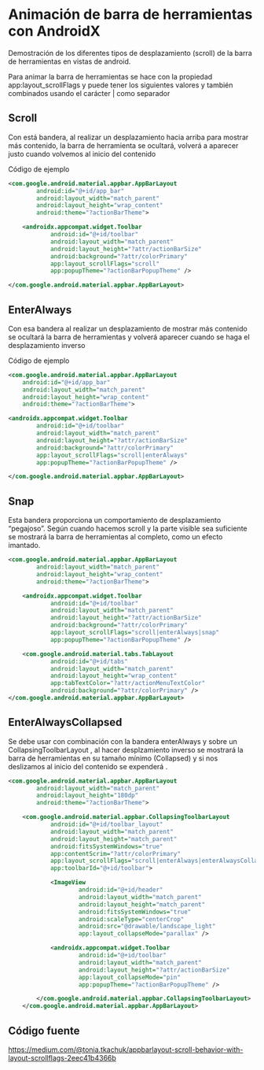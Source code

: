 # Animación de barra de herramientas con AndroidX
Demostración de los diferentes tipos de desplazamiento (scroll) de la barra de herramientas en vistas de android.

Para animar la barra de herramientas se hace con la propiedad app:layout_scrollFlags y puede tener los siguientes valores y también combinados usando el carácter | como separador

## Scroll
Con está bandera, al realizar un desplazamiento hacia arriba para mostrar más contenido, la barra de herramienta se ocultará, volverá a aparecer justo cuando volvemos al inicio del contenido


Código de ejemplo
```xml
<com.google.android.material.appbar.AppBarLayout
        android:id="@+id/app_bar"
        android:layout_width="match_parent"
        android:layout_height="wrap_content"
        android:theme="?actionBarTheme">

    <androidx.appcompat.widget.Toolbar
            android:id="@+id/toolbar"
            android:layout_width="match_parent"
            android:layout_height="?attr/actionBarSize"
            android:background="?attr/colorPrimary"
            app:layout_scrollFlags="scroll"
            app:popupTheme="?actionBarPopupTheme" />

</com.google.android.material.appbar.AppBarLayout>
```
## EnterAlways
Con esa bandera al realizar un desplazamiento de mostrar más contenido se ocultará la barra de herramientas y volverá aparecer cuando se haga el desplazamiento inverso


Código de ejemplo
```xml
<com.google.android.material.appbar.AppBarLayout
    android:id="@+id/app_bar"
    android:layout_width="match_parent"
    android:layout_height="wrap_content"
    android:theme="?actionBarTheme">

<androidx.appcompat.widget.Toolbar
        android:id="@+id/toolbar"
        android:layout_width="match_parent"
        android:layout_height="?attr/actionBarSize"
        android:background="?attr/colorPrimary"
        app:layout_scrollFlags="scroll|enterAlways"
        app:popupTheme="?actionBarPopupTheme" />

</com.google.android.material.appbar.AppBarLayout>
```
## Snap
Esta bandera proporciona un comportamiento de desplazamiento “pegajoso”. Según cuando hacemos scroll y la parte visible sea suficiente se mostrará la barra de herramientas al completo, como un efecto imantado.

```xml
<com.google.android.material.appbar.AppBarLayout
        android:layout_width="match_parent"
        android:layout_height="wrap_content"
        android:theme="?actionBarTheme">

    <androidx.appcompat.widget.Toolbar
            android:id="@+id/toolbar"
            android:layout_width="match_parent"
            android:layout_height="?attr/actionBarSize"
            android:background="?attr/colorPrimary"
            app:layout_scrollFlags="scroll|enterAlways|snap"
            app:popupTheme="?actionBarPopupTheme" />

    <com.google.android.material.tabs.TabLayout
            android:id="@+id/tabs"
            android:layout_width="match_parent"
            android:layout_height="wrap_content"
            app:tabTextColor="?attr/actionMenuTextColor"
            android:background="?attr/colorPrimary" />
</com.google.android.material.appbar.AppBarLayout>
```
## EnterAlwaysCollapsed
Se debe usar con combinación con la bandera enterAlways y sobre un CollapsingToolbarLayout , al hacer desplzamiento inverso se mostrará la barra de herramientas en su tamaño mínimo (Collapsed) y si nos deslizamos al inicio del contenido se expenderá .

```xml
<com.google.android.material.appbar.AppBarLayout
        android:layout_width="match_parent"
        android:layout_height="180dp"
        android:theme="?actionBarTheme">

    <com.google.android.material.appbar.CollapsingToolbarLayout
            android:id="@+id/toolbar_layout"
            android:layout_width="match_parent"
            android:layout_height="match_parent"
            android:fitsSystemWindows="true"
            app:contentScrim="?attr/colorPrimary"
            app:layout_scrollFlags="scroll|enterAlways|enterAlwaysCollapsed"
            app:toolbarId="@+id/toolbar">

            <ImageView
                    android:id="@+id/header"
                    android:layout_width="match_parent"
                    android:layout_height="match_parent"
                    android:fitsSystemWindows="true"
                    android:scaleType="centerCrop"
                    android:src="@drawable/landscape_light"
                    app:layout_collapseMode="parallax" />

            <androidx.appcompat.widget.Toolbar
                    android:id="@+id/toolbar"
                    android:layout_width="match_parent"
                    android:layout_height="?attr/actionBarSize"
                    app:layout_collapseMode="pin"
                    app:popupTheme="?actionBarPopupTheme" />

        </com.google.android.material.appbar.CollapsingToolbarLayout>
    </com.google.android.material.appbar.AppBarLayout>
   ```

## Código fuente
https://medium.com/@tonia.tkachuk/appbarlayout-scroll-behavior-with-layout-scrollflags-2eec41b4366b
